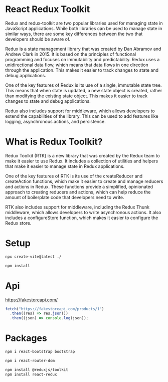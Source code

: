 # React Redux Toolkit

Redux and redux-toolkit are two popular libraries used for managing state in JavaScript applications. While both libraries can be used to manage state in similar ways, there are some key differences between the two that developers should be aware of.

Redux is a state management library that was created by Dan Abramov and Andrew Clark in 2015. It is based on the principles of functional programming and focuses on immutability and predictability. Redux uses a unidirectional data flow, which means that data flows in one direction through the application. This makes it easier to track changes to state and debug applications.

One of the key features of Redux is its use of a single, immutable state tree. This means that when state is updated, a new state object is created, rather than modifying the existing state object. This makes it easier to track changes to state and debug applications.

Redux also includes support for middleware, which allows developers to extend the capabilities of the library. This can be used to add features like logging, asynchronous actions, and persistence.

# What is Redux Toolkit?

Redux Toolkit (RTK) is a new library that was created by the Redux team to make it easier to use Redux. It includes a collection of utilities and helpers that make it easier to manage state in Redux applications.

One of the key features of RTK is its use of the createReducer and createAction functions, which make it easier to create and manage reducers and actions in Redux. These functions provide a simplified, opinionated approach to creating reducers and actions, which can help reduce the amount of boilerplate code that developers need to write.

RTK also includes support for middleware, including the Redux Thunk middleware, which allows developers to write asynchronous actions. It also includes a configureStore function, which makes it easier to configure the Redux store.

# Setup

```bash
npx create-vite@latest ./

npm install
```

# Api

https://fakestoreapi.com/

```js
fetch("https://fakestoreapi.com/products/1")
  .then((res) => res.json())
  .then((json) => console.log(json));
```

# Packages

```bash
npm i react-bootstrap bootstrap
```

```bash
npm i react-router-dom
```

```bash
npm install @reduxjs/toolkit
npm install react-redux
```
